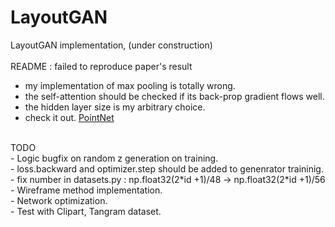 # LayoutGAN
LayoutGAN implementation, (under construction)
<br><br>
README : failed to reproduce paper's result <br>
- my implementation of max pooling is totally wrong.<br>
- the self-attention should be checked if its back-prop gradient flows well.<br>
- the hidden layer size is my arbitrary choice.<br>
- check it out. [PointNet](https://www.youtube.com/watch?v=Cge-hot0Oc0)<br>
<br>
TODO <br>
- Logic bugfix on random z generation on training. <br>
- loss.backward and optimizer.step should be added to genenrator traininig.
- fix number in datasets.py : np.float32(2*id +1)/48 -> np.float32(2*id +1)/56
- Wireframe method implementation. <br>
- Network optimization. <br>
- Test with Clipart, Tangram dataset.<br>
